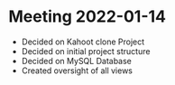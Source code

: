 # Meeting 2022-01-14

- Decided on Kahoot clone Project
- Decided on initial project structure
- Decided on MySQL Database
- Created oversight of all views